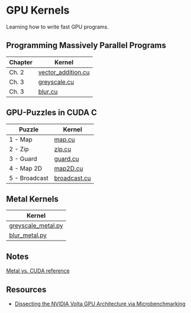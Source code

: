 # GPU Kernels

Learning how to write fast GPU programs.

## Programming Massively Parallel Programs 

| Chapter | Kernel |
|---------|--------|
| Ch. 2   | [vector_addition.cu](/pmpp/vector_addition/vector_addition.cu) |
| Ch. 3   | [greyscale.cu](/pmpp/greyscale/greyscale.cu) |
| Ch. 3   | [blur.cu](/pmpp/blur/blur.cu) |

## GPU-Puzzles in CUDA C

| Puzzle  | Kernel |
|---------|--------|
| 1 - Map | [map.cu](/gpu-puzzles/map.cu) |
| 2 - Zip | [zip.cu](/gpu-puzzles/zip.cu) |
| 3 - Guard | [guard.cu](/gpu-puzzles/guard.cu) |
| 4 - Map 2D | [map2D.cu](/gpu-puzzles/map2D.cu) |
| 5 - Broadcast | [broadcast.cu](/gpu-puzzles/broadcast.cu) |

## Metal Kernels

| Kernel |
|--------|
| [greyscale_metal.py](/metal/greyscale_metal.py) |
| [blur_metal.py](/metal/blur_metal.py) |

## Notes

[Metal vs. CUDA reference](notes/metal-vs-cuda.md)

## Resources

- [Dissecting the NVIDIA Volta GPU Architecture via Microbenchmarking](https://arxiv.org/pdf/1804.06826)
